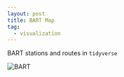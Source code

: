 ```yaml
---
layout: post
title: BART Map
tag:
  - visualization
---
```


BART stations and routes in `tidyverse`

![BART](https://shawenyao.github.io/BART/output/BART.svg)
